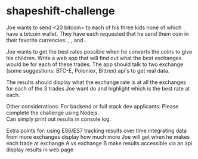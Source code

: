 # shapeshift-challenge

Joe wants to send <20 bitcoin> to each of his three kids none of which have a bitcoin wallet. They have each requested that he send them coin in their favorite currencies: 
<Ethereum>, <Litecoin>, and <DASH>. 

Joe wants to get the best rates possible when he converts the coins to give his children. Write a web app that will find out what the best exchanges would be for each of these trades. The app should talk to two exchange (some suggestions: BTC-E, Poloniex, Bittrex) api's to get real data. 

The results should display what the exchange rate is at all the exchanges for each of the 3 trades Joe want do and highlight which is the best rate at each.

Other considerations:
For backend or full stack dev applicants:
    Please complete the challenge using Nodejs.  
    Can simply print out results in console log.

Extra points for: 
using ES6/ES7 
tracking results over time
integrating data from more exchanges
display how much more Joe will get when he makes each trade at exchange A vs exchange B
make results accessible via an api
display results in web page

